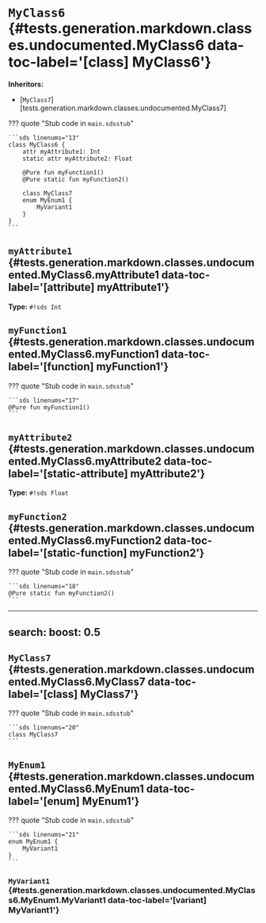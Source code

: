 [//]: # (DO NOT EDIT THIS FILE DIRECTLY. Instead, edit the corresponding stub file and execute `npm run docs:api`.)

# <code class="doc-symbol doc-symbol-class"></code> `MyClass6` {#tests.generation.markdown.classes.undocumented.MyClass6 data-toc-label='[class] MyClass6'}

**Inheritors:**

- [`MyClass7`][tests.generation.markdown.classes.undocumented.MyClass7]

??? quote "Stub code in `main.sdsstub`"

    ```sds linenums="13"
    class MyClass6 {
        attr myAttribute1: Int
        static attr myAttribute2: Float

        @Pure fun myFunction1()
        @Pure static fun myFunction2()

        class MyClass7
        enum MyEnum1 {
            MyVariant1
        }
    }
    ```

## <code class="doc-symbol doc-symbol-attribute"></code> `myAttribute1` {#tests.generation.markdown.classes.undocumented.MyClass6.myAttribute1 data-toc-label='[attribute] myAttribute1'}

**Type:** `#!sds Int`

## <code class="doc-symbol doc-symbol-function"></code> `myFunction1` {#tests.generation.markdown.classes.undocumented.MyClass6.myFunction1 data-toc-label='[function] myFunction1'}

??? quote "Stub code in `main.sdsstub`"

    ```sds linenums="17"
    @Pure fun myFunction1()
    ```

## <code class="doc-symbol doc-symbol-static-attribute"></code> `myAttribute2` {#tests.generation.markdown.classes.undocumented.MyClass6.myAttribute2 data-toc-label='[static-attribute] myAttribute2'}

**Type:** `#!sds Float`

## <code class="doc-symbol doc-symbol-static-function"></code> `myFunction2` {#tests.generation.markdown.classes.undocumented.MyClass6.myFunction2 data-toc-label='[static-function] myFunction2'}

??? quote "Stub code in `main.sdsstub`"

    ```sds linenums="18"
    @Pure static fun myFunction2()
    ```

---
search:
  boost: 0.5
---

## <code class="doc-symbol doc-symbol-class"></code> `MyClass7` {#tests.generation.markdown.classes.undocumented.MyClass6.MyClass7 data-toc-label='[class] MyClass7'}

??? quote "Stub code in `main.sdsstub`"

    ```sds linenums="20"
    class MyClass7
    ```

## <code class="doc-symbol doc-symbol-enum"></code> `MyEnum1` {#tests.generation.markdown.classes.undocumented.MyClass6.MyEnum1 data-toc-label='[enum] MyEnum1'}

??? quote "Stub code in `main.sdsstub`"

    ```sds linenums="21"
    enum MyEnum1 {
        MyVariant1
    }
    ```

### <code class="doc-symbol doc-symbol-variant"></code> `MyVariant1` {#tests.generation.markdown.classes.undocumented.MyClass6.MyEnum1.MyVariant1 data-toc-label='[variant] MyVariant1'}
